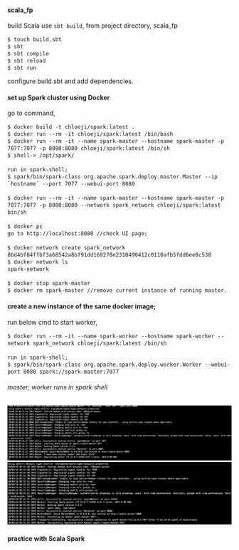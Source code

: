 #### scala_fp 

build Scala use `sbt build`, from project directory, scala_fp

```
$ touch build.sbt
$ sbt 
$ sbt compile 
$ sbt reload 
$ sbt run 
```
configure build.sbt and add dependencies. 

#### set up Spark cluster using Docker 
go to command, 
```
$ docker build -t chloeji/spark:latest .
$ docker run --rm -it chloeji/spark:latest /bin/bash
$ docker run --rm -it --name spark-master --hostname spark-master -p 7077:7077 -p 8080:8080 chloeji/spark:latest /bin/sh
$ shell-> /opt/spark/

run in spark-shell; 
$ spark/bin/spark-class org.apache.spark.deploy.master.Master --ip `hostname` --port 7077 --webui-port 8080

$ docker run --rm -it --name spark-master --hostname spark-master -p 7077:7077 -p 8080:8080 --network spark_network chloeji/spark:latest bin/sh

$ docker ps 
go to http://localhost:8080 //check UI page;

$ docker network create spark_network
86d4bf84ffbf3a68542a8bf91dd169278e2310490412c0110afb5fdd6ee8c538
$ docker network ls 
spark-network 

$ docker stop spark-master
$ docker rm spark-master //remove current instance of running master. 
```

#### create a new instance of the same docker image; 
run below cmd to start worker,
```
$ docker run --rm -it --name spark-worker --hostname spark-worker --network spark_network chloeji/spark:latest /bin/sh

run in spark-shell; 
$ spark/bin/spark-class org.apache.spark.deploy.worker.Worker --webui-port 8080 spark://spark-master:7077
```

###### master; worker runs in spark shell 
<img src='/spark_scala_docker/imgs/master.png'> 
<img src='/spark_scala_docker/imgs/worker.png'>

#### practice with Scala Spark
